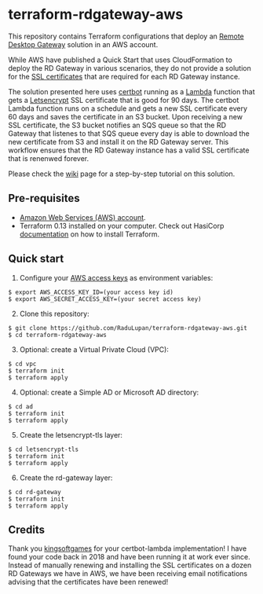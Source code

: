 # terraform-rdgateway-aws
This repository contains Terraform configurations that deploy an [Remote Desktop Gateway](https://docs.aws.amazon.com/quickstart/latest/rd-gateway/overview.html) solution in an AWS account.

While AWS have published a Quick Start that uses CloudFormation to deploy the RD Gateway in various scenarios, they do not provide a solution for the [SSL certificates](https://docs.aws.amazon.com/quickstart/latest/rd-gateway/architecture.html) that are required for each RD Gateway instance.

The solution presented here uses [certbot](https://certbot.eff.org/about/) running as a [Lambda](https://aws.amazon.com/lambda/) function that gets a [Letsencrypt](https://letsencrypt.org/) SSL certificate that is good for 90 days. The certbot Lambda function runs on a schedule and gets a new SSL certificate every 60 days and saves the certificate in an S3 bucket. Upon receiving a new SSL certificate, the S3 bucket notifies an SQS queue so that the RD Gateway that listenes to that SQS queue every day is able to download the new certificate from S3 and install it on the RD Gateway server. This workflow ensures that the RD Gateway instance has a valid SSL certificate that is renenwed forever.

Please check the [wiki](https://github.com/RaduLupan/terraform-rdgateway-aws/wiki) page for a step-by-step tutorial on this solution.

## Pre-requisites

* [Amazon Web Services (AWS) account](http://aws.amazon.com/).
* Terraform 0.13 installed on your computer. Check out HasiCorp [documentation](https://learn.hashicorp.com/terraform/azure/install) on how to install Terraform.

## Quick start

1. Configure your [AWS access 
keys](http://docs.aws.amazon.com/general/latest/gr/aws-sec-cred-types.html#access-keys-and-secret-access-keys) as 
environment variables:

```
$ export AWS_ACCESS_KEY_ID=(your access key id)
$ export AWS_SECRET_ACCESS_KEY=(your secret access key)
```

2. Clone this repository:

```
$ git clone https://github.com/RaduLupan/terraform-rdgateway-aws.git
$ cd terraform-rdgateway-aws
```
3. Optional: create a Virtual Private Cloud (VPC):

```
$ cd vpc
$ terraform init
$ terraform apply
```
4. Optional: create a Simple AD or Microsoft AD directory:

```
$ cd ad
$ terraform init
$ terraform apply
```

5. Create the letsencrypt-tls layer:

```
$ cd letsencrypt-tls
$ terraform init
$ terraform apply
```

6. Create the rd-gateway layer:

```
$ cd rd-gateway
$ terraform init
$ terraform apply
```

## Credits
Thank you [kingsoftgames](https://github.com/kingsoftgames/certbot-lambda) for your certbot-lambda implementation! I have found your code back in 2018 and have been running it at work ever since. Instead of manually renewing and installing the SSL certificates on a dozen RD Gateways we have in AWS, we have been receiving email notifications advising that the certificates have been renewed!